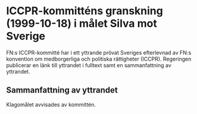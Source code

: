# ICCPR-kommitténs granskning (1999-10-18) i målet Silva mot Sverige

FN:s ICCPR\-kommitté har i ett yttrande prövat Sveriges efterlevnad av FN:s konvention om medborgerliga och politiska rättigheter (ICCPR). Regeringen publicerar en länk till yttrandet i fulltext samt en sammanfattning av yttrandet.


## Sammanfattning av yttrandet

Klagomålet avvisades av kommittén.
